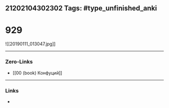 21202104302302
Tags: #type_unfinished_anki
---
# 929

![[20190111_013047.jpg]]

---
### Zero-Links
- [[00 (book) Конфуций]]
---
### Links
-